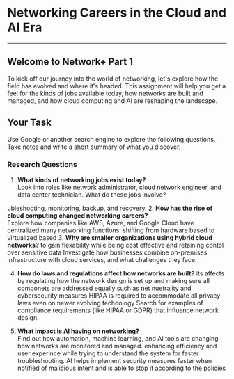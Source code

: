 # Networking Careers in the Cloud and AI Era
***

## Welcome to Network+ Part 1

To kick off our journey into the world of networking, let's explore how the field has evolved and where it's headed. This assignment will help you get a feel for the kinds of jobs available today, how networks are built and managed, and how cloud computing and AI are reshaping the landscape.

## Your Task

Use Google or another search engine to explore the following questions. Take notes and write a short summary of what you discover.

### Research Questions

1. **What kinds of networking jobs exist today?**  
   Look into roles like network administrator, cloud network engineer, and data center technician. What do these jobs involve?

ubleshooting, monitoring, backup, and recovery.
2. **How has the rise of cloud computing changed networking careers?**  
   Explore how companies like AWS, Azure, and Google Cloud have centralized many networking functions.
shifting from hardware based to virtualized based
3. **Why are smaller organizations using hybrid cloud networks?** 
to gain flexability while being cost effective and retaining contol over sensitive data 
   Investigate how businesses combine on-premises infrastructure with cloud services, and what challenges they face.

4. **How do laws and regulations affect how networks are built?**  its affects by regulating how the network design is set up and making sure all componets are addressed equally such as net nuetrality and cybersecurity measures.HIPAA is required to accommodate all privacy laws even on newer evolving techoology
   Search for examples of compliance requirements (like HIPAA or GDPR) that influence network design.

5. **What impact is AI having on networking?**  
   Find out how automation, machine learning, and AI tools are changing how networks are monitored and managed.
enhancing efficiency and user experince while trying to understand the system for faster troubleshooting. AI helps implement security measures faster when notified of malicious intent and is able to stop it according to the policies

